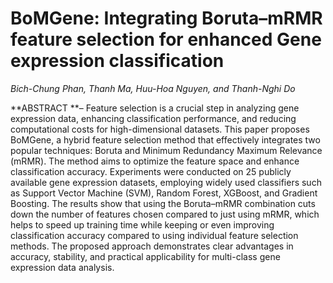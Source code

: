 
# BoMGene: Integrating Boruta–mRMR feature selection for enhanced Gene expression classification
  _Bich-Chung Phan, Thanh Ma, Huu-Hoa Nguyen, and Thanh-Nghi Do_
  
**ABSTRACT **– Feature selection is a crucial step in analyzing gene expression data, enhancing classification performance, and reducing computational costs for high-dimensional datasets. This paper proposes BoMGene, a hybrid feature selection method that effectively integrates two popular techniques: Boruta and Minimum Redundancy Maximum Relevance (mRMR). The method aims to optimize the feature space and enhance classification accuracy. Experiments were conducted on 25 publicly available gene expression datasets, employing widely used classifiers such as Support Vector Machine (SVM), Random Forest, XGBoost, and Gradient Boosting. The results show that using the Boruta–mRMR combination cuts down the number of features chosen compared to just using mRMR, which helps to speed up training time while keeping or even improving classification accuracy compared to using individual feature selection methods. The proposed approach demonstrates clear advantages in accuracy, stability, and practical applicability for multi-class gene expression data analysis.

